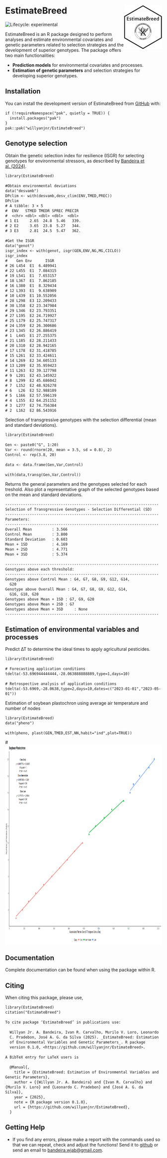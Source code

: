 <!-- README.md is generated from README.Rmd. Please edit that file -->

# EstimateBreed <img src="man/figures/logo.png" align="right" height="140/">

<!-- badges: start -->

![Lifecycle:
experimental](https://lifecycle.r-lib.org/articles/figures/lifecycle-stable.svg)
<!-- badges: end -->

EstimateBreed is an R package designed to perform analyses and estimate
environmental covariates and genetic parameters related to selection
strategies and the development of superior genotypes. The package offers
two main functionalities:

-   **Prediction models** for environmental covariates and processes.
-   **Estimation of genetic parameters** and selection strategies for
    developing superior genotypes.

## Installation

You can install the development version of EstimateBreed from
[GitHub](https://github.com/) with:

    if (!requireNamespace("pak", quietly = TRUE)) {
      install.packages("pak")
    }
    pak::pak("willyanjnr/EstimateBreed")

## Genotype selection

Obtain the genetic selection index for resilience (ISGR) for selecting
genotypes for environmental stressors, as described by [Bandeira et
al. (2024)](https://www.cropj.com/Carvalho_18_12_2024_825_830.pdf).

    library(EstimateBreed)

    #Obtain environmental deviations
    data("desvamb")
    DPclim <- with(desvamb,desv_clim(ENV,TMED,PREC))
    DPclim
    # A tibble: 3 × 5
    #  ENV   STMED TMEDR SPREC PRECIR
    #  <chr> <dbl> <dbl> <dbl>  <dbl>
    # 1 E1     2.65  24.8  5.46   339.
    # 2 E2     3.65  23.8  5.27   344.
    # 3 E3     2.81  24.5  5.47   362.

    #Get the ISGR
    data("genot")
    isgr_index <- with(genot, isgr(GEN,ENV,NG,MG,CICLO))
    isgr_index
    #    Gen Env      ISGR
    # 26 L454  E1  6.489941
    # 22 L455  E1  7.084315
    # 19 L541  E1  7.653157
    # 18 L367  E1  7.862185
    # 16 L380  E1  8.329434
    # 12 L393  E1  9.638909
    # 10 L439  E1 10.552056
    # 28 L298  E3 12.209433
    # 30 L358  E2 23.347984
    # 29 L346  E2 23.793351
    # 27 L195  E2 24.719927
    # 25 L179  E2 25.747317
    # 24 L359  E2 26.300686
    # 23 L345  E2 26.886419
    # 1  L445  E1 27.255375
    # 21 L185  E2 28.211433
    # 20 L310  E2 28.942165
    # 17 L178  E2 31.418785
    # 15 L261  E2 33.424611
    # 14 L269  E2 34.605133
    # 13 L209  E2 35.959423
    # 11 L263  E2 39.127798
    # 9  L201  E2 43.145922
    # 8  L299  E2 45.686042
    # 7  L152  E2 48.926278
    # 6   L26  E2 52.988109
    # 5  L166  E2 57.596139
    # 4  L155  E2 64.251152
    # 3  L277  E2 74.756384
    # 2  L162  E2 86.543916

Selection of transgressive genotypes with the selection differential
(mean and standard deviations).


    library(EstimateBreed)

    Gen <- paste0("G", 1:20)
    Var <- round(rnorm(20, mean = 3.5, sd = 0.8), 2)
    Control <- rep(3.8, 20)

    data <- data.frame(Gen,Var,Control)

    with(data,transg(Gen,Var,Control))

Returns the general parameters and the genotypes selected for each
treshold. Also plot a representative graph of the selected genotypes
based on the mean and standard deviations.

    ---------------------------------------------------------------------
    Selection of Transgressive Genotypes - Selection Differential (SD)
    ---------------------------------------------------------------------
    Parameters:
    ---------------------------------------------------------------------
    Overall Mean         : 3.566
    Control Mean         : 3.800
    Standard Deviation   : 0.603
    Mean + 1SD           : 4.169
    Mean + 2SD           : 4.771
    Mean + 3SD           : 5.374

    ---------------------------------------------------------------------
    Genotypes above each threshold:
    ---------------------------------------------------------------------
    Genotypes above Control Mean : G4, G7, G8, G9, G12, G14,
      G20 
    Genotype above Overall Mean : G4, G7, G8, G9, G12, G14,
      G16, G18, G20 
    Genotypes above Mean + 1SD : G7, G9, G20 
    Genotypes above Mean + 2SD : G7 
    Genotypes above Mean + 3SD     : None
    ---------------------------------------------------------------------

## Estimation of environmental variables and processes

Predict ∆T to determine the ideal times to apply agricultural
pesticides.


    library(EstimateBreed)

    # Forecasting application conditions
    tdelta(-53.696944444444,-28.063888888889,type=1,days=10)

    # Retrospective analysis of application conditions
    tdelta(-53.6969,-28.0638,type=2,days=10,dates=c("2023-01-01","2023-05-01"))

Estimation of soybean plastochron using average air temperature and
number of nodes

    library(EstimateBreed)
    data("pheno")

    with(pheno, plast(GEN,TMED,EST,NN,habit="ind",plot=TRUE))

\#<img src="man/figures/plast.png" align="center" width="935" height="640" />

## Documentation

Complete documentation can be found when using the package within R.

## Citing

When citing this package, please use,

    library(EstimateBreed)
    citation("EstimateBreed")

    To cite package ‘EstimateBreed’ in publications use:

      Willyan Jr. A. Bandeira, Ivan R. Carvalho, Murilo V. Loro, Leonardo
      C. Pradebon, José A. G. da Silva (2025). _EstimateBreed: Estimation
      of Environmental Variables and Genetic Parameters_. R package
      version 0.1.0, <https://github.com/willyanjnr/EstimateBreed>.

    A BibTeX entry for LaTeX users is

      @Manual{,
        title = {EstimateBreed: Estimation of Environmental Variables and Genetic Parameters},
        author = {{Willyan Jr. A. Bandeira} and {Ivan R. Carvalho} and {Murilo V. Loro} and {Leonardo C. Pradebon} and {José A. G. da Silva}},
        year = {2025},
        note = {R package version 0.1.0},
        url = {https://github.com/willyanjnr/EstimateBreed},
      }

## Getting Help

-   If you find any errors, please make a report with the commands used
    so that we can repeat, check and adjust the functions! Send it to
    [github](https://github.com/willyanjnr/EstimateBreed/issues) or send
    an email to <bandeira.wjab@gmail.com>.
